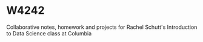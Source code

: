 W4242
=====

Collaborative notes, homework and projects for Rachel Schutt's Introduction to Data Science class at Columbia